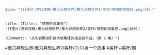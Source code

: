 ```yaml
---
Icon: "![[图片/游戏攻略/重力异想世界/重力异想世界2/奖杯/愤怒的收集怪.png|30]]"
---
```

```ad-common-bronze-trophy
title: (Title:: "愤怒的收集怪")
![[图片/游戏攻略/重力异想世界/重力异想世界2/奖杯/愤怒的收集怪.png|100]]

(Comment:: "从头到尾吸引巨大收集怪的注意到车站。（第 6 集）")
```

#重力异想世界/重力异想世界2/奖杯/DLC/另一个故事 #奖杯 #奖杯/铜
